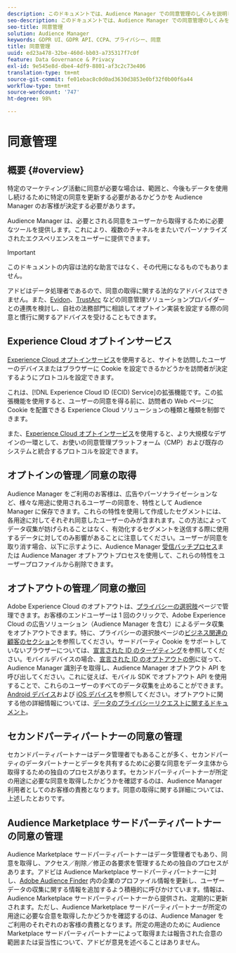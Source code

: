 ```yaml
---
description: このドキュメントでは、Audience Manager での同意管理のしくみを説明します。
seo-description: このドキュメントでは、Audience Manager での同意管理のしくみを説明します。
seo-title: 同意管理
solution: Audience Manager
keywords: GDPR UI、GDPR API、CCPA、プライバシー、同意
title: 同意管理
uuid: ed23a478-32be-460d-bb03-a735317f7c0f
feature: Data Governance & Privacy
exl-id: 9e545e8d-dbe4-4df9-8801-af3c2c73e406
translation-type: tm+mt
source-git-commit: fe01ebac8c0d0ad3630d3853e0bf32f0b00f6a44
workflow-type: tm+mt
source-wordcount: '747'
ht-degree: 98%

---
```


# 同意管理

## 概要 {#overview}

特定のマーケティング活動に同意が必要な場合は、範囲と、今後もデータを使用し続けるために特定の同意を更新する必要があるかどうかを Audience Manager のお客様が決定する必要があります。

Audience Manager は、必要とされる同意をユーザーから取得するために必要なツールを提供します。これにより、複数のチャネルをまたいでパーソナライズされたエクスペリエンスをユーザーに提供できます。

>[!IMPORTANT]
>
> このドキュメントの内容は法的な助言ではなく、その代用になるものでもありません。
>
> アドビはデータ処理者であるので、同意の取得に関する法的なアドバイスはできません。また、[Evidon](https://theblog.adobe.com/evidon-builds-gdpr-universal-consent-integration-with-launch-by-adobe/)、[TrustArc](https://theblog.adobe.com/trustarc-builds-consent-integration-launch-adobe/) などの同意管理ソリューションプロバイダーとの連携を検討し、自社の法務部門に相談してオプトイン実装を設定する際の同意と慣行に関するアドバイスを受けることもできます。

## Experience Cloud オプトインサービス

[Experience Cloud オプトインサービス](https://docs.adobe.com/content/help/ja-JP/id-service/using/implementation/opt-in-service/optin-overview.html)を使用すると、サイトを訪問したユーザーのデバイスまたはブラウザーに Cookie を設定できるかどうかを訪問者が決定するようにプロトコルを設定できます。

これは、[!DNL Experience Cloud ID (ECID) Service]の拡張機能です。この拡張機能を使用すると、ユーザーの同意を得る前に、訪問者の Web ページに Cookie を配置できる Experience Cloud ソリューションの種類と種類を制御できます。

また、[Experience Cloud オプトインサービス](https://docs.adobe.com/content/help/en/id-service/using/implementation/opt-in-service/optin-overview.html)を使用すると、より大規模なデザインの一環として、お使いの同意管理プラットフォーム（CMP）および既存のシステムと統合するプロトコルを設定できます。

## オプトインの管理／同意の取得

Audience Manager をご利用のお客様は、広告やパーソナライゼーションなど、様々な用途に使用されるユーザーの同意を、特性として Audience Manager に保存できます。これらの特性を使用して作成したセグメントには、各用途に対してそれぞれ同意したユーザーのみが含まれます。この方法によってデータ収集が妨げられることはなく、有効化するセグメントを送信する際に使用するデータに対してのみ影響があることに注意してください。ユーザーが同意を取り消す場合、以下に示すように、Audience Manager [受信バッチプロセス](../../integration/sending-audience-data/batch-data-transfer-explained/inbound-file-contents.md)または Audience Manager オプトアウトプロセスを使用して、これらの特性をユーザープロファイルから削除できます。

## オプトアウトの管理／同意の撤回

Adobe Experience Cloud のオプトアウトは、[プライバシーの選択肢](https://www.adobe.com/jp/privacy/opt-out.html#customeruse)ページで管理できます。お客様のエンドユーザーは 1 回のクリックで、Adobe Experience Cloud の広告ソリューション（Audience Manager を含む）によるデータ収集をオプトアウトできます。特に、プライバシーの選択肢ページの[ビジネス関連の顧客のセクション](https://www.adobe.com/privacy/opt-out.html#customeruse)を参照してください。サードパーティ Cookie をサポートしていないブラウザーについては、[宣言された ID のターゲティング](../../features/declared-ids.md#declared-id-targeting)を参照してください。モバイルデバイスの場合、[宣言された ID のオプトアウトの例](../../features/declared-ids.md#opt-out-examples)に従って、Audience Manager 識別子を取得し、Audience Manager オプトアウト API を呼び出してください。これに従えば、モバイル SDK でオプトアウト API を使用することで、これらのユーザーのすべてのデータ収集を止めることができます。[Android デバイス](https://docs.adobe.com/content/help/ja-JP/mobile-services/android/gdpr-privacy-android/privacy.html)および [iOS デバイス](https://docs.adobe.com/content/help/ja-JP/mobile-services/ios/privacy-gdpr-ios/privacy.html)を参照してください。オプトアウトに関する他の詳細情報については、[データのプライバシーリクエストに関するドキュメント](../../overview/data-security-and-privacy/data-privacy-requests.md)。

## セカンドパーティパートナーの同意の管理

セカンドパーティパートナーはデータ管理者でもあることが多く、セカンドパーティのデータパートナーとデータを共有するために必要な同意をデータ主体から取得するための独自のプロセスがあります。セカンドパーティパートナーが所定の用途に必要な同意を取得したかどうかを確認するのは、Audience Manager 利用者としてのお客様の責務となります。同意の取得に関する詳細については、上述したとおりです。

## Audience Marketplace サードパーティパートナーの同意の管理

Audience Marketplace サードパーティパートナーはデータ管理者でもあり、同意を取得し、アクセス／削除／修正の各要求を管理するための独自のプロセスがあります。アドビは Audience Marketplace サードパーティパートナーに対し、[Adobe Audience Finder](https://www.adobe-audience-finder.com/) 内の企業のプロファイル情報を更新し、ユーザーデータの収集に関する情報を追加するよう積極的に呼びかけています。情報は、Audience Marketplace サードパーティパートナーから提供され、定期的に更新されます。ただし、Audience Marketplace サードパーティパートナーが所定の用途に必要な合意を取得したかどうかを確認するのは、Audience Manager をご利用のそれぞれのお客様の責務となります。所定の用途のために Audience Marketplace サードパーティパートナーによって取得または報告された合意の範囲または妥当性について、アドビが意見を述べることはありません。

